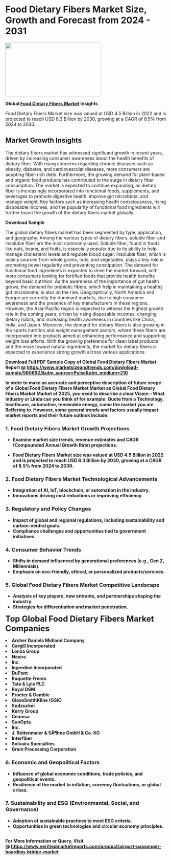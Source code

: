 <H1>Food Dietary Fibers Market Size, Growth and Forecast from 2024 - 2031</H1><img class="aligncenter size-medium wp-image-584254" src="https://thirdeyenews.in/wp-content/uploads/2024/09/Global-Market-Research-300x168.jpeg" alt="" width="300" height="168" /><p><strong>Global&nbsp;<a href="https://www.marketsizeandtrends.com/download-sample/560692/&amp;utm_source=Pulse&amp;utm_medium=210">Food Dietary Fibers Market</a> Insights</strong></p><p>Food Dietary Fibers Market size was valued at USD 4.5 Billion in 2022 and is projected to reach USD 8.3 Billion by 2030, growing at a CAGR of 8.5% from 2024 to 2030.</p><p><h2>Market Growth Insights</h2> <p>The dietary fibers market has witnessed significant growth in recent years, driven by increasing consumer awareness about the health benefits of dietary fiber. With rising concerns regarding chronic diseases such as obesity, diabetes, and cardiovascular diseases, more consumers are adopting fiber-rich diets. Furthermore, the growing demand for plant-based and organic food products has contributed to the surge in dietary fiber consumption. The market is expected to continue expanding, as dietary fiber is increasingly incorporated into functional foods, supplements, and beverages to promote digestive health, improve gut microbiota, and manage weight. Key factors such as increasing health consciousness, rising disposable incomes, and the popularity of functional food ingredients will further boost the growth of the dietary fibers market globally.</p> <p><strong>Download Sample</strong></p> <p>The global dietary fibers market has been segmented by type, application, and geography. Among the various types of dietary fibers, soluble fiber and insoluble fiber are the most commonly used. Soluble fiber, found in foods like oats, beans, and fruits, is especially popular due to its ability to help manage cholesterol levels and regulate blood sugar. Insoluble fiber, which is mainly sourced from whole grains, nuts, and vegetables, plays a key role in promoting bowel regularity and preventing constipation. The demand for functional food ingredients is expected to drive the market forward, with more consumers looking for fortified foods that provide health benefits beyond basic nutrition. As the awareness of the importance of gut health grows, the demand for prebiotic fibers, which help in maintaining a healthy gut microbiome, is also on the rise. Geographically, North America and Europe are currently the dominant markets, due to high consumer awareness and the presence of key manufacturers in these regions. However, the Asia-Pacific region is expected to witness the highest growth rate in the coming years, driven by rising disposable incomes, changing dietary habits, and increasing health awareness in countries like China, India, and Japan. Moreover, the demand for dietary fibers is also growing in the sports nutrition and weight management sectors, where these fibers are incorporated into products aimed at enhancing performance and supporting weight loss efforts. With the growing preference for clean label products and the move toward natural ingredients, the market for dietary fibers is expected to experience strong growth across various applications.</p> <p><strong></p><p><span class=""><strong>Download Full PDF Sample Copy of Global Food Dietary Fibers Market Report</strong> @ <a href="https://www.marketsizeandtrends.com/download-sample/560692/&amp;utm_source=Pulse&amp;utm_medium=210" target="_blank">https://www.marketsizeandtrends.com/download-sample/560692/&amp;utm_source=Pulse&amp;utm_medium=210</a></span></p><p>In order to make an accurate and perceptive description of future scope of a Global&nbsp;Food Dietary Fibers Market Market as Global&nbsp;Food Dietary Fibers Market Market of 2025, you need to describe a clear Vision &ndash; What Industry or Linda can you think of for example: Quote from a Technology, healthcare, automotive, renewable energy, name the market you are Reffering to. However, some general trends and factors usually impact market reports and their future outlook include:</p><h3>1.&nbsp;<strong>Food Dietary Fibers Market Growth Projections</strong></h3><ul><li>Examine market size trends, revenue estimates and CAGR (Compounded Annual Growth Rate) projections.</li><li><p>Food Dietary Fibers Market size was valued at USD 4.5 Billion in 2022 and is projected to reach USD 8.3 Billion by 2030, growing at a CAGR of 8.5% from 2024 to 2030.</p></li></ul><h3>2.&nbsp;<strong>Food Dietary Fibers Market Technological Advancements</strong></h3><ul><li>Integration of AI, IoT, blockchain, or automation in the industry.</li><li>Innovations driving cost reductions or improving efficiency.</li></ul><h3>3.&nbsp;<strong>Regulatory and Policy Changes</strong></h3><ul><li>Impact of global and regional regulations, including sustainability and carbon-neutral goals.</li><li>Compliance challenges and opportunities tied to government initiatives.</li></ul><h3>4.&nbsp;<strong>Consumer Behavior Trends</strong></h3><ul><li>Shifts in demand influenced by generational preferences (e.g., Gen Z, Millennials).</li><li>Emphasis on eco-friendly, ethical, or personalized products/services.</li></ul><h3>5.&nbsp;<strong>Global Food Dietary Fibers Market Competitive Landscape</strong></h3><ul><li>Analysis of key players, new entrants, and partnerships shaping the industry.</li><li>Strategies for differentiation and market penetration.</li></ul><p data-pm-slice="1 1 []"><span style="color: inherit; font-family: inherit; font-size: 25px;">Top Global Food Dietary Fibers Market Companies</span></p><div class="" data-test-id=""><p><li>Archer Daniels Midland Company</li><li> Cargill Incorporated</li><li> Lonza Group</li><li> Nexira</li><li> Inc.</li><li> Ingredion Incorporated</li><li> DuPont</li><li> Roquette Freres</li><li> Tate & Lyle PLC</li><li> Royal DSM</li><li> Procter & Gamble</li><li> GlaxoSmithKline (GSK)</li><li> Sudzucker</li><li> Kerry Group</li><li> Ceamsa</li><li> SunOpta</li><li> Inc.</li><li> J. Rettenmaier & SÃ¶hne GmbH & Co. KG</li><li> Interfiber</li><li> Solvaira Specialties</li><li> Grain Processing Corporation</li></p></div><h3>6.&nbsp;<strong>Economic and Geopolitical Factors</strong></h3><ul><li>Influence of global economic conditions, trade policies, and geopolitical events.</li><li>Resilience of the market to inflation, currency fluctuations, or global crises.</li></ul><h3>7.&nbsp;<strong>Sustainability and ESG (Environmental, Social, and Governance)</strong></h3><ul><li>Adoption of sustainable practices to meet ESG criteria.</li><li>Opportunities in green technologies and circular economy principles.</li></ul><h2><strong style="font-size: 14px;">For More Information or Query, Visit @&nbsp;</strong><a style="background-color: #ffffff; font-size: 14px;" href="https://www.marketsizeandtrends.com/report/food-dietary-fibers-market/" target="_blank">https://www.verifiedmarketreports.com/product/airport-passenger-boarding-bridge-market</a></h2>
